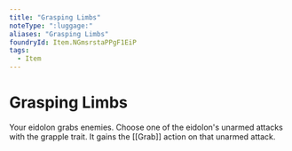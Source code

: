 ```yaml
---
title: "Grasping Limbs"
noteType: ":luggage:"
aliases: "Grasping Limbs"
foundryId: Item.NGmsrstaPPgF1EiP
tags:
  - Item
---
```


# Grasping Limbs

Your eidolon grabs enemies. Choose one of the eidolon's unarmed attacks with the grapple trait. It gains the [[Grab]] action on that unarmed attack.
